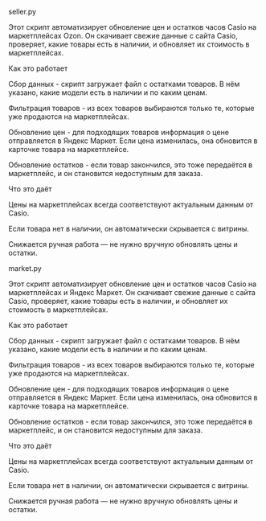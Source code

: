 seller.py

Этот скрипт автоматизирует обновление цен и остатков часов Casio на маркетплейсах Ozon. Он скачивает свежие данные с сайта Casio, проверяет, какие товары есть в наличии, и обновляет их стоимость в маркетплейсах.

Как это работает

Сбор данных - cкрипт загружает файл с остатками товаров. В нём указано, какие модели есть в наличии и по каким ценам.

Фильтрация товаров - из всех товаров выбираются только те, которые уже продаются на маркетплейсах.

Обновление цен - для подходящих товаров информация о цене отправляется в Яндекс Маркет. Если цена изменилась, она обновится в карточке товара на маркетплейсе.

Обновление остатков - если товар закончился, это тоже передаётся в маркетплейс, и он становится недоступным для заказа.

Что это даёт

Цены на маркетплейсах всегда соответствуют актуальным данным от Casio.

Если товара нет в наличии, он автоматически скрывается с витрины.

Снижается ручная работа — не нужно вручную обновлять цены и остатки.

market.py

Этот скрипт автоматизирует обновление цен и остатков часов Casio на маркетплейсах и Яндекс Маркет. Он скачивает свежие данные с сайта Casio, проверяет, какие товары есть в наличии, и обновляет их стоимость в маркетплейсах.

Как это работает

Сбор данных - cкрипт загружает файл с остатками товаров. В нём указано, какие модели есть в наличии и по каким ценам.

Фильтрация товаров - из всех товаров выбираются только те, которые уже продаются на маркетплейсах.

Обновление цен - для подходящих товаров информация о цене отправляется в Яндекс Маркет. Если цена изменилась, она обновится в карточке товара на маркетплейсе.

Обновление остатков - если товар закончился, это тоже передаётся в маркетплейс, и он становится недоступным для заказа.

Что это даёт

Цены на маркетплейсах всегда соответствуют актуальным данным от Casio.

Если товара нет в наличии, он автоматически скрывается с витрины.

Снижается ручная работа — не нужно вручную обновлять цены и остатки.